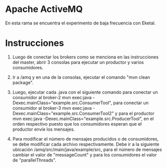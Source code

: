 # Apache ActiveMQ
En esta rama se encuentra el experimento de baja frecuencia con Eketal.

# Instrucciones

1. Luego de conectar los brokers como se menciona en las instrucciones del master, abrir 3 consolas para ejecutar un productor y varios consumidores. 

2. Ir a /amq y en una de la consolas, ejecutar el comando "mvn clean package".

3. Luego, ejecutar cada .java con el siguiente comando para conectar un consumidor al broker-2 mvn exec:java -Dexec.mainClass="example.src.ConsumerTool", para conectar un consumidor al broker-3 mvn exec:java -Dexec.mainClass="example.src.ConsumerTool2" y para el productor mvn exec:java -Dexec.mainClass="example.src.ProducerTool", en el orden respectivo puesto que los consumidores esperan que el productor envíe los mensajes. 

4. Para modificar el número de mensajes producidos o de consumidores, se debe modificar cada archivo respectivamente. Debe ir a la siguiente ubicación /amq/src/main/java/example/src, para el número de mensajes cambiar el valor de "messageCount" y para los consumidores el valor de "parallelThreads".
